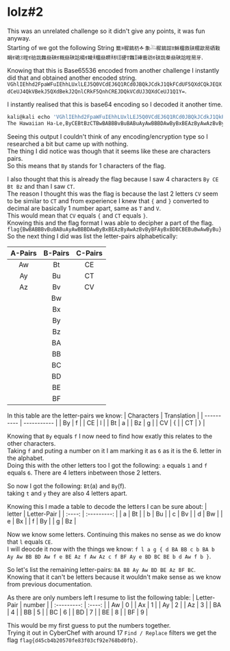 # lolz#2

This was an unrelated challenge so it didn't give any points, it was fun anyway. <br/>
Starting of we got the following String `籖ꍨ穉鵨杤𒅆象𓍆穉鵨詌ꍸ穌橊救硖穤歊晑硒敤睊ꉑ硊ꉤ晊ꉑ硆詤橆赑硤ꉑ穊赑硤詥楊ꉑ睖ꉥ橊赑睤ꉥ杊𐙑硬ꉒ橆𐙑硨穒祊ꉑ硖詤桊赑硤詥晊晑牙`.

Knowing that this is Base65536 encoded from another challenge I instantly did that and obtained another encoded string. <br/>
`VGhlIEhhd2FpaWFuIEhhLUxlLEJ5Q0VCdEJ6Q1RCd0JBQkJCdkJ1QkFCdUF5QXdCQkJEQXdCeUJ4QkVBekJ5QXdBekJ2QnlCRkF5QnhCREJDQkVCdUJ3QXdCeUJ1Q1Y=`. <br/>

I instantly realised that this is base64 encoding so I decoded it another time.
```sh
kali@kali echo 'VGhlIEhhd2FpaWFuIEhhLUxlLEJ5Q0VCdEJ6Q1RCd0JBQkJCdkJ1QkFCdUF5QXdCQkJEQXdCeUJ4QkVBekJ5QXdBekJ2QnlCRkF5QnhCREJDQkVCdUJ3QXdCeUJ1Q1Y=' | base64 -d
The Hawaiian Ha-Le,ByCEBtBzCTBwBABBBvBuBABuAyAwBBBDAwByBxBEAzByAwAzBvByBFAyBxBDBCBEBuBwAwByBuCV
```

Seeing this output I couldn't think of any encoding/encryption type so I researched a bit but came up with nothing. <br/>
The thing I did notice was though that it seems like these are characters pairs. <br/>
So this means that `By` stands for 1 characters of the flag. <br/>

I also thought that this is already the flag because I saw 4 characters `By CE Bt Bz` and than I saw `CT`. <br/>
The reason I thought this was the flag is because the last 2 letters `CV` seem to be similar to `CT` and from experience I knew that `{` and `}` converted to decimal are basically 1 number apart, same as `T` and `V`. <br/>
This would mean that `CV` equals `{` and `CT` equals `}`. <br/>
Knowing this and the flag format I was able to decipher a part of the flag. <br>
`flag{BwBABBBvBuBABuAyAwBBBDAwByBxBEAzByAwAzBvByBFAyBxBDBCBEBuBwAwByBu}`
So the next thing I did was list the letter-pairs alphabetically:

| A-Pairs | B-Pairs | C-Pairs |
| :-----: | :-----: | :-----: |
| Aw | Bt | CE |
| Ay | Bu | CT |
| Az | Bv | CV |
|  | Bw |  |
|  | Bx |  |
|  | By |  |
|  | Bz |  |
|  | BA |  |
|  | BB |  |
|  | BC |  |
|  | BD |  |
|  | BE |  |
|  | BF |  |

In this table are the letter-pairs we know:
| Characters | Translation |
| ---------- | ----------- |
| By | f |
| CE | l |
| Bt | a |
| Bz | g |
| CV | { |
| CT | } |

Knowing that `By` equals `f` I now need to find how exatly this relates to the other characters. <br/>
Taking `f` and puting a number on it I am marking it as `6` as it is the 6. letter in the alphabet. <br/>
Doing this with the other letters too I got the following: `a` equals `1` and `f` equals `6`. There are 4 letters inbetween those 2 letters.<br/>

So now I got the following: `Bt`(a) and `By`(f). <br/>
taking `t` and `y` they are also 4 letters apart. <br/>

Knowing this I made a table to decode the letters I can be sure about:
| letter | Letter-Pair |
| :----: | :---------: |
| a | Bt |
| b | Bu |
| c | Bv |
| d | Bw |
| e | Bx |
| f | By |
| g | Bz |

Now we know some letters. Continuing this makes no sense as we do know that `l` equals `CE`. <br/>
I will deocde it now with the things we know: `f l a g { d BA BB c b BA b Ay Aw BB BD Aw f e BE Az f Aw Az c f BF Ay e BD BC BE b d Aw f b }`. <br/>

So let's list the remaining letter-pairs: `BA BB Ay Aw BD BE Az BF BC`. <br/>
Knowing that it can't be letters because it wouldn't make sense as we know from previous documentation. <br/>

As there are only numbers left I resume to list the following table:
| Letter-Pair | number |
| :---------: | :----: |
| Aw | 0 |
| Ax | 1 |
| Ay | 2 |
| Az | 3 |
| BA | 4 |
| BB | 5 |
| BC | 6 |
| BD | 7 |
| BE | 8 |
| BF | 9 |

This would be my first guess to put the numbers together. <br/>
Trying it out in CyberChef with around 17 `Find / Replace` filters we get the flag `flag{d45cb4b20570fe83f03cf92e768bd0fb}`.


